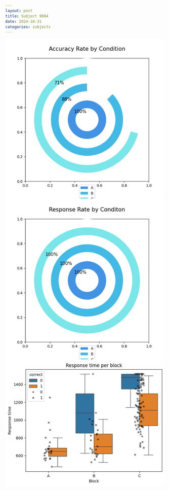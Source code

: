 ```yaml
---
layout: post
title: Subject 9004
date: 2024-10-31
categories: subjects
---
```


![](data/9004/run-3/9004_accuracy_rate.png)
![](data/9004/run-3/9004_response_rate.png)
![](data/9004/run-3/9004_rt.png)
